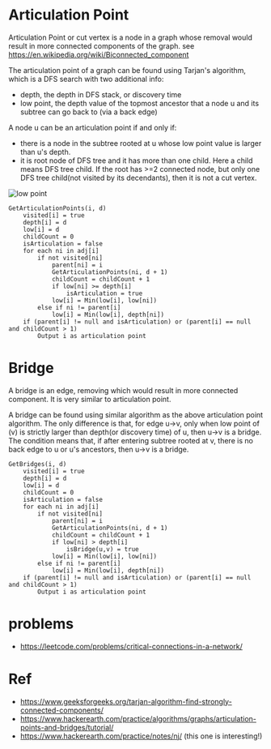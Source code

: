 # Articulation Point
Articulation Point or cut vertex is a node in a graph whose removal would result in more connected components of the graph.
see https://en.wikipedia.org/wiki/Biconnected_component

The articulation point of a graph can be found using Tarjan's algorithm, which is a DFS search with two additional info:
* depth, the depth in DFS stack, or discovery time
* low point, the depth value of the topmost ancestor that a node u and its subtree can go back to (via a back edge)

A node u can be an articulation point if and only if:
* there is a node in the subtree rooted at u whose low point value is larger than u's depth.
* it is root node of DFS tree and it has more than one child. Here a child means DFS tree child. If the root has >=2 connected node, but only one DFS tree child(not visited by its decendants), then it is not a cut vertex.

![low point](https://media.geeksforgeeks.org/wp-content/cdn-uploads/20190702123438/TarjansAlgorithms.png "low point value")

```
GetArticulationPoints(i, d)
    visited[i] = true
    depth[i] = d
    low[i] = d
    childCount = 0
    isArticulation = false
    for each ni in adj[i]
        if not visited[ni]
            parent[ni] = i
            GetArticulationPoints(ni, d + 1)
            childCount = childCount + 1
            if low[ni] >= depth[i]
                isArticulation = true
            low[i] = Min(low[i], low[ni])
        else if ni != parent[i]
            low[i] = Min(low[i], depth[ni])
    if (parent[i] != null and isArticulation) or (parent[i] == null and childCount > 1)
        Output i as articulation point
```

# Bridge
A bridge is an edge, removing which would result in more connected component. It is very similar to articulation point.

A bridge can be found using similar algorithm as the above articulation point algorithm. The only difference is that,
for edge u->v, only when low point of (v) is strictly larger than depth(or discovery time) of u, then u->v is a bridge.
The condition means that, if after entering subtree rooted at v, there is no back edge to u or u's ancestors, then u->v
is a bridge.

```
GetBridges(i, d)
    visited[i] = true
    depth[i] = d
    low[i] = d
    childCount = 0
    isArticulation = false
    for each ni in adj[i]
        if not visited[ni]
            parent[ni] = i
            GetArticulationPoints(ni, d + 1)
            childCount = childCount + 1
            if low[ni] > depth[i]
                isBridge(u,v) = true
            low[i] = Min(low[i], low[ni])
        else if ni != parent[i]
            low[i] = Min(low[i], depth[ni])
    if (parent[i] != null and isArticulation) or (parent[i] == null and childCount > 1)
        Output i as articulation point
```


# problems
* https://leetcode.com/problems/critical-connections-in-a-network/

# Ref
* https://www.geeksforgeeks.org/tarjan-algorithm-find-strongly-connected-components/
* https://www.hackerearth.com/practice/algorithms/graphs/articulation-points-and-bridges/tutorial/
* https://www.hackerearth.com/practice/notes/nj/ (this one is interesting!)
